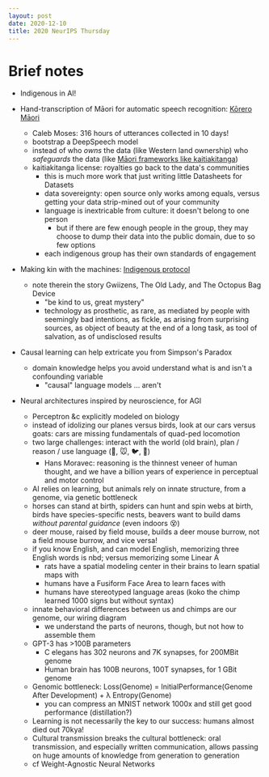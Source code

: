 ```yaml
---
layout: post
date: 2020-12-10
title: 2020 NeurIPS Thursday
---
```


# Brief notes

* Indigenous in AI!
* Hand-transcription of Māori for automatic speech recognition: [Kōrero Māori](https://koreromaori.com/)
  * Caleb Moses: 316 hours of utterances collected in 10 days!
  * bootstrap a DeepSpeech model
  * instead of who _owns_ the data (like Western land ownership) who _safeguards_ the data (like [Māori frameworks like kaitiakitanga](https://en.wikipedia.org/wiki/Kaitiaki#Kaitiakitanga))
  * kaitiakitanga license: royalties go back to the data's communities
    * this is much more work that just writing little Datasheets for Datasets
    * data sovereignty: open source only works among equals, versus getting your data strip-mined out of your community
    * language is inextricable from culture: it doesn't belong to one person
      * but if there are few enough people in the group, they may choose to dump their data into the public domain, due to so few options
    * each indigenous group has their own standards of engagement
* Making kin with the machines: [Indigenous protocol](https://www.indigenous-ai.net/position-paper/)
  * note therein the story Gwiizens, The Old Lady, and The Octopus Bag Device
    * "be kind to us, great mystery"
    * technology as prosthetic, as rare, as mediated by people with seemingly bad intentions, as fickle, as arising from surprising sources, as object of beauty at the end of a long task, as tool of salvation, as of undisclosed results

* Causal learning can help extricate you from Simpson's Paradox
  * domain knowledge helps you avoid understand what is and isn't a confounding variable
    * "causal" language models ... aren't

* Neural architectures inspired by neuroscience, for AGI
  * Perceptron &c explicitly modeled on biology
  * instead of idolizing our planes versus birds, look at our cars versus goats: cars are missing fundamentals of quad-ped locomotion
  * two large challenges: interact with the world (old brain), plan / reason / use language (🙋, 🐭, 🐦, 🐙)
    * Hans Moravec: reasoning is the thinnest veneer of human thought, and we have a billion years of experience in perceptual and motor control
  * AI relies on learning, but animals rely on innate structure, from a genome, via genetic bottleneck
  * horses can stand at birth, spiders can hunt and spin webs at birth, birds have species-specific nests, beavers want to build dams _without parental guidance_ (even indoors 😵)
  * deer mouse, raised by field mouse, builds a deer mouse burrow, not a field mouse burrow, and vice versa!
  * if you know English, and can model English, memorizing three English words is nbd; versus memorizing some Linear A
    * rats have a spatial modeling center in their brains to learn spatial maps with
    * humans have a Fusiform Face Area to learn faces with
    * humans have stereotyped language areas (koko the chimp learned 1000 signs but without syntax)
  * innate behavioral differences between us and chimps are our genome, our wiring diagram
    * we understand the parts of neurons, though, but not how to assemble them
  * GPT-3 has >100B parameters
    * C elegans has 302 neurons and 7K synapses, for 200MBit genome
    * Human brain has 100B neurons, 100T synapses, for 1 GBit genome
  * Genomic bottleneck: Loss(Genome) = InitialPerformance(Genome After Development) + λ Entropy(Genome)
    * you can compress an MNIST network 1000x and still get good performance (distillation?)
  * Learning is not necessarily the key to our success: humans almost died out 70kya!
  * Cultural transmission breaks the cultural bottleneck: oral transmission, and especially written communication, allows passing on huge amounts of knowledge from generation to generation
  * cf Weight-Agnostic Neural Networks
